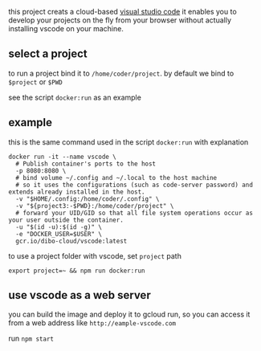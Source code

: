 this project creats a cloud-based [visual studio code](https://github.com/cdr/code-server)
it enables you to develop your projects on the fly from your browser without actually installing vscode on your machine.

## select a project

to run a project bind it to `/home/coder/project`.
by default we bind to `$project` or `$PWD`

see the script `docker:run` as an example

## example

this is the same command used in the script `docker:run` with explanation

```
docker run -it --name vscode \
  # Publish container's ports to the host
  -p 8080:8080 \
  # bind volume ~/.config and ~/.local to the host machine
  # so it uses the configurations (such as code-server password) and extends already installed in the host.
  -v "$HOME/.config:/home/coder/.config" \
  -v "${project3:-$PWD}:/home/coder/project" \
  # forward your UID/GID so that all file system operations occur as your user outside the container.
  -u "$(id -u):$(id -g)" \
  -e "DOCKER_USER=$USER" \
  gcr.io/dibo-cloud/vscode:latest
```

to use a project folder with vscode, set `project` path

```
export project=~ && npm run docker:run
```

## use vscode as a web server

you can build the image and deploy it to gcloud run, so you can access it from a web address like `http://eample-vscode.com`

run `npm start`
